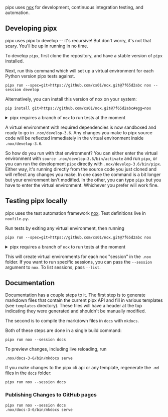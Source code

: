 pipx uses [nox](https://pypi.org/project/nox/) for development, continuous integration testing, and automation.

## Developing pipx

pipx uses pipx to develop -- it's recursive! But don't worry, it's not that scary. You'll be up in running in no time.

To develop `pipx`, first clone the repository, and have a stable version of `pipx` installed.

Next, run this command which will set up a virtual environment for each Python version pipx tests against.
```
pipx run --spec=git+https://github.com/cs01/nox.git@7f65d2abc nox --session develop
```

Alternatively, you can install this version of nox on your system:
```
pip install git+https://github.com/cs01/nox.git@7f65d2abc#egg=nox
```

<details markdown="1">
<summary>pipx requires a branch of <code>nox</code> to run tests at the moment</summary>
For tests to work, pipx requires nox to create virtual environments with venv. nox currently uses virtualenv. pipx uses a fork of nox at https://github.com/cs01/nox on the branch cs01/use-venv until this is fixed in nox. See https://github.com/theacodes/nox/issues/199

</details>

A virtual environment with required dependencies is now sandboxed and ready to go in `.nox/develop-3.6`. Any changes you make to pipx source code will be reflected immediately in the virtual environment inside `.nox/develop-3.6`.

So how do you run with that environment? You can  either enter the virtual environment with `source .nox/develop-3.6/bin/activate` and run `pipx`, or you can run the development `pipx` directly with `.nox/develop-3.6/bin/pipx`. Either way, it's running directly from the source code you just cloned and will reflect any changes you make. In one case the command is a bit longer but your environment isn't modified. In the other, you can type `pipx` but you have to enter the virtual environment. Whichever you prefer will work fine.

## Testing pipx locally
pipx uses the test automation framework [nox](https://github.com/theacodes/nox). Test definitions live in `noxfile.py`.

Run tests by exiting any virtual environment, then running
```
pipx run --spec=git+https://github.com/cs01/nox.git@7f65d2abc nox
```

<details markdown="1">
<summary>pipx requires a branch of <code>nox</code> to run tests at the moment</summary>
For tests to work, pipx requires nox to create virtual environments with venv. nox currently uses virtualenv. pipx uses a fork of nox at https://github.com/cs01/nox on the branch cs01/use-venv until this is fixed in nox. See https://github.com/theacodes/nox/issues/199
</details>

This will create virtual environments for each nox "session" in the `.nox` folder. If you want to run specific sessions, you can pass the `--session` argument to `nox`. To list sessions, pass `--list`.

## Documentation

Documentation has a couple steps to it. The first step is to generate markdown files that contain the current pipx API and fill in various templates (see `templates` directory). These files will have a header at the top indicating they were generated and shouldn't be manually modified.

The second is to compile the markdown files in `docs` with `mkdocs`.

Both of these steps are done in a single build command:
```
pipx run nox --session docs
```

To preview changes, including live reloading, run
```
.nox/docs-3-6/bin/mkdocs serve
```

If you make changes to the pipx cli api or any template, regenerate the `.md` files in the `docs` folder:
```
pipx run nox --session docs
```

### Publishing Changes to GitHub pages

```
pipx run nox --session docs
.nox/docs-3-6/bin/mkdocs serve
```
